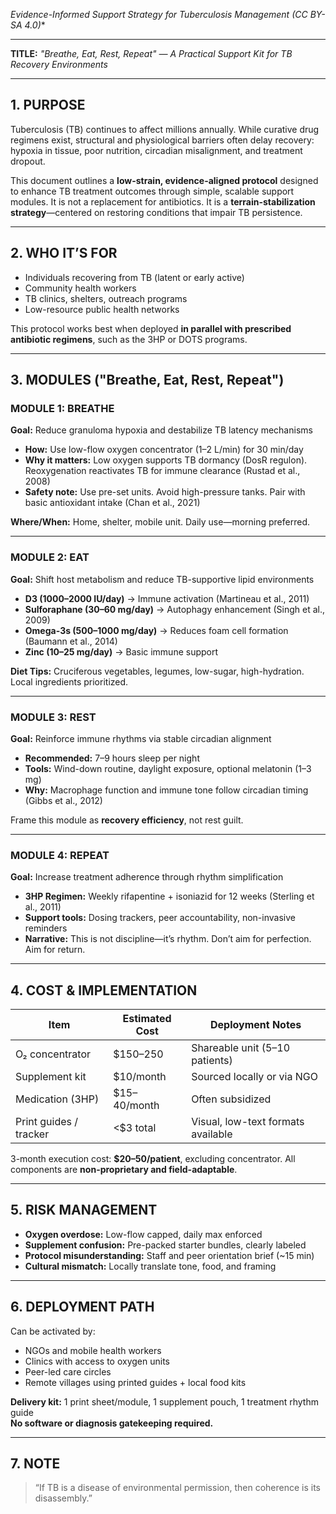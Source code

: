*Evidence-Informed Support Strategy for Tuberculosis Management (CC BY-SA 4.0)**

---

**TITLE:** _"Breathe, Eat, Rest, Repeat" — A Practical Support Kit for TB Recovery Environments_

---

## 1. PURPOSE

Tuberculosis (TB) continues to affect millions annually. While curative drug regimens exist, structural and physiological barriers often delay recovery: hypoxia in tissue, poor nutrition, circadian misalignment, and treatment dropout.

This document outlines a **low-strain, evidence-aligned protocol** designed to enhance TB treatment outcomes through simple, scalable support modules. It is not a replacement for antibiotics. It is a **terrain-stabilization strategy**—centered on restoring conditions that impair TB persistence.

---

## 2. WHO IT’S FOR

- Individuals recovering from TB (latent or early active)  
- Community health workers  
- TB clinics, shelters, outreach programs  
- Low-resource public health networks  

This protocol works best when deployed **in parallel with prescribed antibiotic regimens**, such as the 3HP or DOTS programs.

---

## 3. MODULES ("Breathe, Eat, Rest, Repeat")

### MODULE 1: **BREATHE**  
**Goal:** Reduce granuloma hypoxia and destabilize TB latency mechanisms

- **How:** Use low-flow oxygen concentrator (1–2 L/min) for 30 min/day  
- **Why it matters:** Low oxygen supports TB dormancy (DosR regulon). Reoxygenation reactivates TB for immune clearance (Rustad et al., 2008)  
- **Safety note:** Use pre-set units. Avoid high-pressure tanks. Pair with basic antioxidant intake (Chan et al., 2021)  

**Where/When:** Home, shelter, mobile unit. Daily use—morning preferred.

---

### MODULE 2: **EAT**  
**Goal:** Shift host metabolism and reduce TB-supportive lipid environments

- **D3 (1000–2000 IU/day)** → Immune activation (Martineau et al., 2011)  
- **Sulforaphane (30–60 mg/day)** → Autophagy enhancement (Singh et al., 2009)  
- **Omega-3s (500–1000 mg/day)** → Reduces foam cell formation (Baumann et al., 2014)  
- **Zinc (10–25 mg/day)** → Basic immune support  

**Diet Tips:** Cruciferous vegetables, legumes, low-sugar, high-hydration. Local ingredients prioritized.

---

### MODULE 3: **REST**  
**Goal:** Reinforce immune rhythms via stable circadian alignment

- **Recommended:** 7–9 hours sleep per night  
- **Tools:** Wind-down routine, daylight exposure, optional melatonin (1–3 mg)  
- **Why:** Macrophage function and immune tone follow circadian timing (Gibbs et al., 2012)  

Frame this module as **recovery efficiency**, not rest guilt.

---

### MODULE 4: **REPEAT**  
**Goal:** Increase treatment adherence through rhythm simplification

- **3HP Regimen:** Weekly rifapentine + isoniazid for 12 weeks (Sterling et al., 2011)  
- **Support tools:** Dosing trackers, peer accountability, non-invasive reminders  
- **Narrative:** This is not discipline—it’s rhythm. Don’t aim for perfection. Aim for return.

---

## 4. COST & IMPLEMENTATION

| Item                  | Estimated Cost | Deployment Notes                 |
|-----------------------|----------------|----------------------------------|
| O₂ concentrator       | $150–250       | Shareable unit (5–10 patients)   |
| Supplement kit        | $10/month      | Sourced locally or via NGO       |
| Medication (3HP)      | $15–40/month   | Often subsidized                 |
| Print guides / tracker| <$3 total      | Visual, low-text formats available|

3-month execution cost: **$20–50/patient**, excluding concentrator. All components are **non-proprietary and field-adaptable**.

---

## 5. RISK MANAGEMENT

- **Oxygen overdose:** Low-flow capped, daily max enforced  
- **Supplement confusion:** Pre-packed starter bundles, clearly labeled  
- **Protocol misunderstanding:** Staff and peer orientation brief (~15 min)  
- **Cultural mismatch:** Locally translate tone, food, and framing  

---

## 6. DEPLOYMENT PATH

Can be activated by:  
- NGOs and mobile health workers  
- Clinics with access to oxygen units  
- Peer-led care circles  
- Remote villages using printed guides + local food kits  

**Delivery kit:** 1 print sheet/module, 1 supplement pouch, 1 treatment rhythm guide  
**No software or diagnosis gatekeeping required.**

---

## 7. NOTE

> “If TB is a disease of environmental permission, then coherence is its disassembly.”
